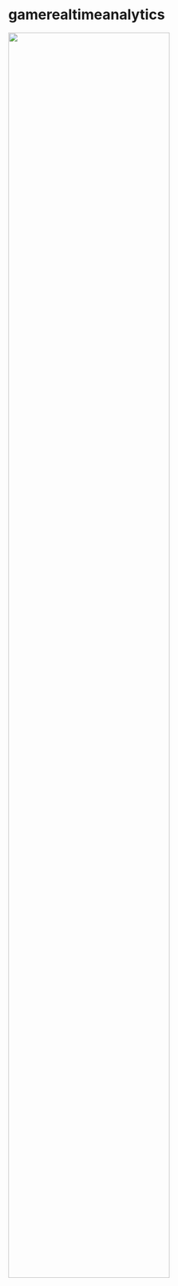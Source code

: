 # gamerealtimeanalytics

 [<img src="https://i.ytimg.com/vi/WdcRpkn12Q8/maxresdefault.jpg" width="80%">](https://www.youtube.com/watch?v=WdcRpkn12Q8 "Now in Android: 55")
 
